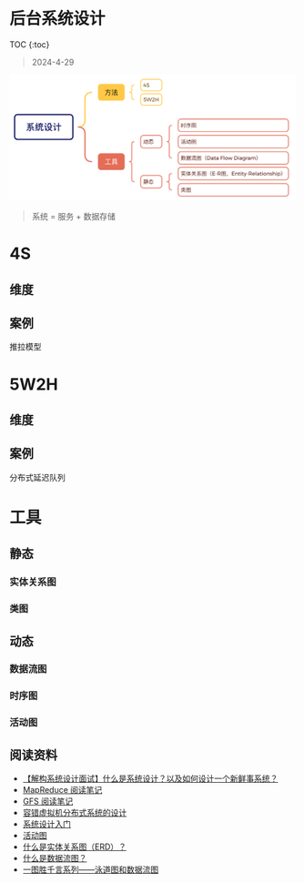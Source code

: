 # 后台系统设计

TOC {:toc}

> 2024-4-29

![outline](./diagram/outline.png)

> 系统 = 服务 + 数据存储

# 4S

## 维度


## 案例

推拉模型


# 5W2H

## 维度

## 案例

分布式延迟队列

# 工具

## 静态

### 实体关系图

### 类图

## 动态

### 数据流图

### 时序图

### 活动图


## 阅读资料

- [【解构系统设计面试】什么是系统设计？以及如何设计一个新鲜事系统？](https://blog.luoyuanhang.com/2020/05/24/system-design-0/)
- [MapReduce 阅读笔记](https://blog.luoyuanhang.com/2017/04/19/mapreduce-notes/)
- [GFS 阅读笔记](https://blog.luoyuanhang.com/2017/05/15/gfs-reading-notes/)
- [容错虚拟机分布式系统的设计](https://blog.luoyuanhang.com/2017/05/20/ftvm-notes/)
- [系统设计入门](https://github.com/donnemartin/system-design-primer/blob/master/README-zh-Hans.md)
- [活动图](https://zh.wikipedia.org/wiki/%E6%B4%BB%E5%8A%A8%E5%9B%BE)
- [什么是实体关系图（ERD）？](https://www.visual-paradigm.com/cn/guide/data-modeling/what-is-entity-relationship-diagram/)
- [什么是数据流图？](https://www.visual-paradigm.com/cn/guide/data-flow-diagram/what-is-data-flow-diagram/)
- [一图胜千言系列——泳道图和数据流图](https://juejin.cn/post/7185376363808260152)
